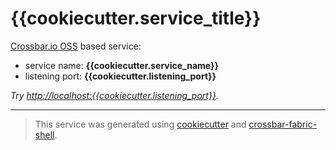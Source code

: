 # {{cookiecutter.service_title}}

[Crossbar.io OSS](https://crossbar.io/) based service:

* service name: **{{cookiecutter.service_name}}**
* listening port: **{{cookiecutter.listening_port}}**

*Try [http://localhost:{{cookiecutter.listening_port}}](http://localhost:{{cookiecutter.listening_port}}).*

---

> This service was generated using [cookiecutter](https://cookiecutter.readthedocs.io/) and [crossbar-fabric-shell](https://github.com/crossbario/crossbar-fabric-shell).
